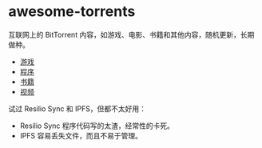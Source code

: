 # awesome-torrents

互联网上的 BitTorrent 内容，如游戏、电影、书籍和其他内容，随机更新，长期做种。

- [游戏](./games.md)
- [程序](./programs.md)
- [书籍](./books.md)
- [视频](./videos.md)

试过 Resilio Sync 和 IPFS，但都不太好用：

- Resilio Sync 程序代码写的太渣，经常性的卡死。
- IPFS 容易丢失文件，而且不易于管理。
